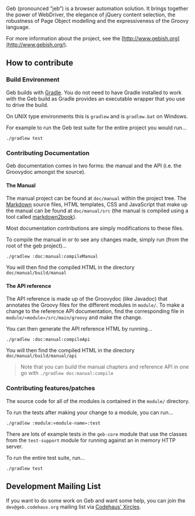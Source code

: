 Geb (pronounced “jeb”) is a browser automation solution. It brings together the power of WebDriver, the elegance of jQuery content selection, the robustness of Page Object modelling and the expressiveness of the Groovy language.

For more information about the project, see the [http://www.gebish.org](http://www.gebish.org/).

## How to contribute

### Build Environment

Geb builds with [Gradle](http://www.gradle.org/ "Home - Gradle"). You do not need to have Gradle installed to work with the Geb build as Gradle provides an executable wrapper that you use to drive the build.

On UNIX type environments this is `gradlew` and is `gradlew.bat` on Windows.

For example to run the Geb test suite for the entire project you would run…

    ./gradlew test

### Contributing Documentation

Geb documentation comes in two forms: the manual and the API (i.e. the Groovydoc amongst the source).

#### The Manual

The manual project can be found at `doc/manual` within the project tree. The [Markdown](http://daringfireball.net/projects/markdown/ "Daring Fireball: Markdown") source files, HTML templates, CSS and JavaScript that make up the manual can be found at `doc/manual/src` (the manual is compiled using a tool called [markdown2book](https://github.com/geb/markdown2book)).

Most documentation contributions are simply modifications to these files.

To compile the manual in or to see any changes made, simply run (from the root of the geb project)…

    ./gradlew :doc:manual:compileManual

You will then find the compiled HTML in the directory `doc/manual/build/manual`

#### The API reference

The API reference is made up of the Groovydoc (like Javadoc) that annotates the Groovy files for the different modules in `module/`. To make a change to the reference API documentation, find the corresponding file in `module/«module»/src/main/groovy` and make the change.

You can then generate the API reference HTML by running…

    ./gradlew :doc:manual:compileApi

You will then find the compiled HTML in the directory `doc/manual/build/manual/api`

> Note that you can build the manual chapters and reference API in one go with `./gradlew doc:manual:compile`

### Contributing features/patches

The source code for all of the modules is contained in the `module/` directory.

To run the tests after making your change to a module, you can run…

    ./gradlew :module:«module-name»:test

There are lots of example tests in the `geb-core` module that use the classes from the `test-support` module for running against an in memory HTTP server.

To run the entire test suite, run…

    ./gradlew test
    
## Development Mailing List

If you want to do some work on Geb and want some help, you can join the `dev@geb.codehaus.org` mailing list via [Codehaus' Xircles](http://xircles.codehaus.org/projects/geb/lists "Codehaus: Geb: Lists").
